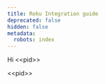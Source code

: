 ```yaml
---
title: Roku Integration guide
deprecated: false
hidden: false
metadata:
  robots: index
---
```

Hi \<\<pid>>

\<\<pid>>